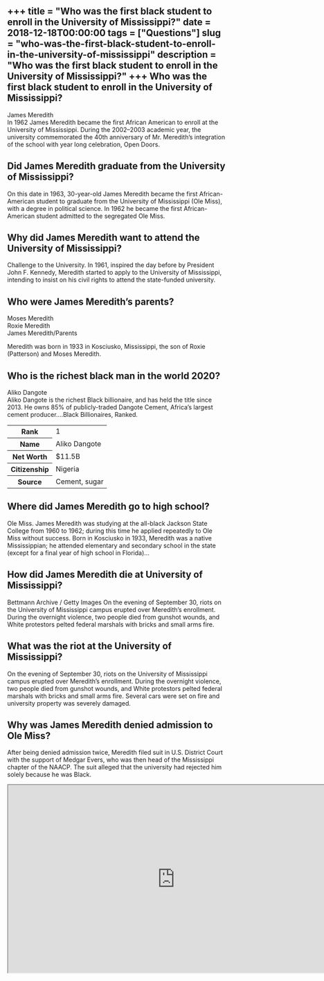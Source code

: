 +++
title = "Who was the first black student to enroll in the University of Mississippi?"
date = 2018-12-18T00:00:00
tags = ["Questions"]
slug = "who-was-the-first-black-student-to-enroll-in-the-university-of-mississippi"
description = "Who was the first black student to enroll in the University of Mississippi?"
+++
Who was the first black student to enroll in the University of Mississippi?
---------------------------------------------------------------------------

James Meredith  
In 1962 James Meredith became the first African American to enroll at the University of Mississippi. During the 2002–2003 academic year, the university commemorated the 40th anniversary of Mr. Meredith’s integration of the school with year long celebration, Open Doors.

Did James Meredith graduate from the University of Mississippi?
---------------------------------------------------------------

On this date in 1963, 30-year-old James Meredith became the first African-American student to graduate from the University of Mississippi (Ole Miss), with a degree in political science. In 1962 he became the first African-American student admitted to the segregated Ole Miss.

Why did James Meredith want to attend the University of Mississippi?
--------------------------------------------------------------------

Challenge to the University. In 1961, inspired the day before by President John F. Kennedy, Meredith started to apply to the University of Mississippi, intending to insist on his civil rights to attend the state-funded university.

Who were James Meredith’s parents?
----------------------------------

 Moses Meredith  
Roxie Meredith  
James Meredith/Parents

Meredith was born in 1933 in Kosciusko, Mississippi, the son of Roxie (Patterson) and Moses Meredith.

Who is the richest black man in the world 2020?
-----------------------------------------------

Aliko Dangote  
Aliko Dangote is the richest Black billionaire, and has held the title since 2013. He owns 85% of publicly-traded Dangote Cement, Africa’s largest cement producer….Black Billionaires, Ranked.

<table><tr><th>Rank</th><td>1</td></tr><tr><th>Name</th><td>Aliko Dangote</td></tr><tr><th>Net Worth</th><td>$11.5B</td></tr><tr><th>Citizenship</th><td>Nigeria</td></tr><tr><th>Source</th><td>Cement, sugar</td></tr></table>

Where did James Meredith go to high school?
-------------------------------------------

Ole Miss. James Meredith was studying at the all-black Jackson State College from 1960 to 1962; during this time he applied repeatedly to Ole Miss without success. Born in Kosciusko in 1933, Meredith was a native Mississippian; he attended elementary and secondary school in the state (except for a final year of high school in Florida)…

How did James Meredith die at University of Mississippi?
--------------------------------------------------------

Bettmann Archive / Getty Images On the evening of September 30, riots on the University of Mississippi campus erupted over Meredith’s enrollment. During the overnight violence, two people died from gunshot wounds, and White protestors pelted federal marshals with bricks and small arms fire.

What was the riot at the University of Mississippi?
---------------------------------------------------

On the evening of September 30, riots on the University of Mississippi campus erupted over Meredith’s enrollment. During the overnight violence, two people died from gunshot wounds, and White protestors pelted federal marshals with bricks and small arms fire. Several cars were set on fire and university property was severely damaged.

Why was James Meredith denied admission to Ole Miss?
----------------------------------------------------

After being denied admission twice, Meredith filed suit in U.S. District Court with the support of Medgar Evers, who was then head of the Mississippi chapter of the NAACP. The suit alleged that the university had rejected him solely because he was Black.

<iframe allow="accelerometer; autoplay; clipboard-write; encrypted-media; gyroscope; picture-in-picture" allowfullscreen="" class="__youtube_prefs__  epyt-is-override  no-lazyload" data-no-lazy="1" data-origheight="433" data-origwidth="770" data-skipgform_ajax_framebjll="" height="433" id="_ytid_49224" loading="lazy" src="https://www.youtube.com/embed/M8VvNkTXVCM?enablejsapi=1&autoplay=0&cc_load_policy=0&cc_lang_pref=&iv_load_policy=1&loop=0&modestbranding=0&rel=1&fs=1&playsinline=0&autohide=2&theme=dark&color=red&controls=1&" title="YouTube player" width="770"></iframe>